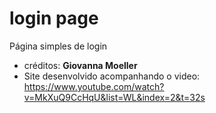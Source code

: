# login page
Página simples de login

- créditos: <strong>Giovanna Moeller</strong>
- Site desenvolvido acompanhando o video: https://www.youtube.com/watch?v=MkXuQ9CcHqU&list=WL&index=2&t=32s
